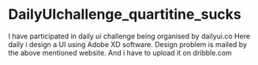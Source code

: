 # DailyUIchallenge_quartitine_sucks
I have participated in daily ui challenge being organised by dailyui.co 
Here daily i design a UI using Adobe XD software.
Design problem is mailed by the above mentioned website.
And i have to upload it on dribble.com
